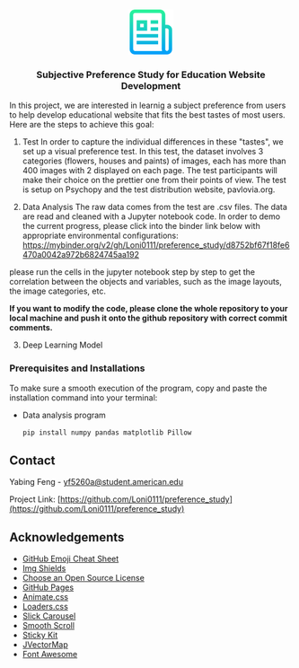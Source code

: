 <!-- PROJECT LOGO -->
<br />
<p align="center">
  <a href="https://github.com/Loni0111/preference_study">
    <img src="images/logo.png" alt="Logo" width="80" height="80">
  </a>

  <h3 align="center">Subjective Preference Study for Education Website Development</h3>

  <p align="left">
    In this project, we are interested in learnig a subject preference from users to help develop educational website that fits the best tastes of most users. Here are the steps to achieve this goal:
	
1. Test
In order to capture the individual differences in these "tastes", we set up a visual preference test. In this test, the dataset involves 3 categories (flowers, houses and paints) of images, each has more than 400 images with 2 displayed on each page. The test participants will make their choice on the prettier one from their points of view. The test is setup on Psychopy and the test distribution website, pavlovia.org.

2. Data Analysis
The raw data comes from the test are .csv files. The data are read and cleaned with a Jupyter notebook code. In order to demo the current progress, please click into the binder link below with appropriate environmental configurations:
https://mybinder.org/v2/gh/Loni0111/preference_study/d8752bf67f18fe6470a0042a972b6824745aa192

please run the cells in the jupyter notebook step by step to get the correlation between the objects and variables, such as the image layouts, the image categories, etc.

**If you want to modify the code, please clone the whole repository to your local machine and push it onto the github repository with correct commit comments.**

3. Deep Learning Model

  </p>
</p>






### Prerequisites and Installations

To make sure a smooth execution of the program, copy and paste the installation command into your terminal:

* Data analysis program
  ```sh
  pip install numpy pandas matplotlib Pillow
  ```


<!-- CONTACT -->
## Contact

Yabing Feng -  yf5260a@student.american.edu

Project Link: [https://github.com/Loni0111/preference_study](https://github.com/Loni0111/preference_study)



<!-- ACKNOWLEDGEMENTS -->
## Acknowledgements
* [GitHub Emoji Cheat Sheet](https://www.webpagefx.com/tools/emoji-cheat-sheet)
* [Img Shields](https://shields.io)
* [Choose an Open Source License](https://choosealicense.com)
* [GitHub Pages](https://pages.github.com)
* [Animate.css](https://daneden.github.io/animate.css)
* [Loaders.css](https://connoratherton.com/loaders)
* [Slick Carousel](https://kenwheeler.github.io/slick)
* [Smooth Scroll](https://github.com/cferdinandi/smooth-scroll)
* [Sticky Kit](http://leafo.net/sticky-kit)
* [JVectorMap](http://jvectormap.com)
* [Font Awesome](https://fontawesome.com)





<!-- MARKDOWN LINKS & IMAGES -->
<!-- https://www.markdownguide.org/basic-syntax/#reference-style-links -->
[contributors-shield]: https://img.shields.io/github/contributors/othneildrew/Best-README-Template.svg?style=for-the-badge
[contributors-url]: https://github.com/othneildrew/Best-README-Template/graphs/contributors
[forks-shield]: https://img.shields.io/github/forks/othneildrew/Best-README-Template.svg?style=for-the-badge
[forks-url]: https://github.com/othneildrew/Best-README-Template/network/members
[stars-shield]: https://img.shields.io/github/stars/othneildrew/Best-README-Template.svg?style=for-the-badge
[stars-url]: https://github.com/othneildrew/Best-README-Template/stargazers
[issues-shield]: https://img.shields.io/github/issues/othneildrew/Best-README-Template.svg?style=for-the-badge
[issues-url]: https://github.com/othneildrew/Best-README-Template/issues
[license-shield]: https://img.shields.io/github/license/othneildrew/Best-README-Template.svg?style=for-the-badge
[license-url]: https://github.com/othneildrew/Best-README-Template/blob/master/LICENSE.txt
[linkedin-shield]: https://img.shields.io/badge/-LinkedIn-black.svg?style=for-the-badge&logo=linkedin&colorB=555
[linkedin-url]: https://linkedin.com/in/othneildrew
[product-screenshot]: images/screenshot.png